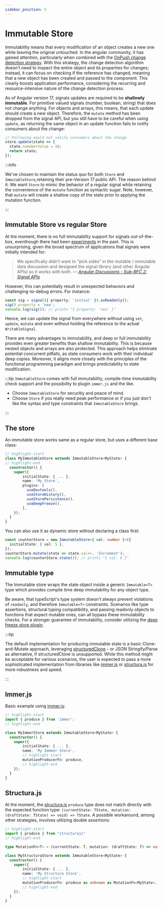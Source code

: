 ```yaml
---
sidebar_position: 5
---
```


# Immutable Store

Immutability means that every modification of an object creates a new one while leaving the original untouched. In the angular community, it has gained attention, particularly when combined with the [OnPush change detection strategy](https://angular.io/guide/change-detection-skipping-subtrees). With this strategy, the change detection algorithm doesn't need to inspect the entire object and its properties for changes; instead, it can focus on checking if the reference has changed, meaning that a new object has been created and passed to the component. This clearly boosts application performance, considering the recurring and resource-intensive nature of the change detection process.

As of Angular version 17, signals updates are required to be **shallowly immutable**. For primitive valued signals (number, boolean, string) that does not change anything. For objects and arrays, this means, that each update should create a new object. Therefore, the `mutate` method has been dropped from the signal API, but you still have to be careful when using `update`, as returning the same object in an update function fails to notify consumers about the change:

```typescript
// Following would not notify consumers about the change
store.update(state => {
  state.numeberValue = 10;
  return state;
});
```

:::info

We've chosen to maintain the status quo for both `Store` and `ImmutableStore`,retaining their pre-Version 17 public API. The reason behind it: We want `Store` to mimic the behavior of a regular signal while retaining the convenience of the `mutate` function as syntactic sugar. Note, however, that `mutate` will create a shallow copy of the state prior to applying the mutation function.

:::

## Immutable Store vs regular Store

At the moment, there is no full immutability support for signals out-of-the-box, eventhough there had been [experiments](https://github.com/angular/angular/pull/49644) in the past. This is unsurprising, given the broad spectrum of applications that signals were initially intended for:

> We specifically didn’t want to "pick sides" in the mutable / immutable
> data discussion and designed the signal library (and other Angular APIs)
> so it works with both.
> &mdash; <cite>[Angular Discussions - Sub-RFC 2: Signal APIs](https://github.com/angular/angular/discussions/49683)</cite>

However, this can potentially result in unexpected behaviors and challenging-to-debug errors. For instance:

```typescript
const sig = signal({ property: 'initial' }).asReadonly();
sig().property = 'new';
console.log(sig()); // prints "{ property: 'new' }"
```

Hence, we can update the signal from everywhere without using `set`, `update`, `mutate` and even without holding the reference to the actual `WritableSignal`.

There are many advantages to immutability, and deep or full immutability provides even greater benefits than shallow immutability. This is because nested objects and arrays are also protected. This approach helps eliminate potential concurrent pitfalls, as state consumers work with their individual deep copies. Moreover, it aligns more closely with the principles of the functional programming paradigm and brings predictability to state modification.

:::tip
`ImmutableStore` comes with full immutability, compile-time immutability check support and the possibility to plugin `immer.js` and the like.

- Choose `ImmutableStore` for securitiy and peace of mind.
- Choose `Store` if you really need peak performance or if you just don't like the syntax and type constraints that `ImmutableStore` brings.

:::

## The store

An immutable store works same as a regular store, but uses a different base class:

```typescript
// highlight-start
class MyImmutableStore extends ImmutableStore<MyState> {
// highlight-end
  constructor() {
    super({
        initialState: { ... },
        name: 'My Store',
        plugins: [
          useDevtools(),
          useStoreHistory(),
          useStorePersistence(),
          useDeepFreeze(),
        ],
    });
  }
}

```

You can also use it as dynamic store without declaring a class first:

```typescript
const counterStore = new ImmutableStore<{ val: number }>({
  initialState: { val: 5 },
});
counterStore.mutate(state => state.val++, 'Increment');
console.log(counterStore.state()); // prints "{ val: 6 }"
```

## Immutable type

The Immutable store wraps the state object inside a generic `Immutable<T>` type which provides compile time deep immutability for any object type.

Be aware, that typeScript's type system doesn't always prevent violations of `readonly`, and therefore `Immutable<T>` constraints. Scenarios like type assertions, structural typing compatibility, and passing readonly objects to functions that expect mutable ones, can all bypass these immutability checks. For a stronger guarantee of immutability, consider utilizing the [deep freeze store plugin](./plugins/deep-freeze.md).

:::tip

The default implementation for producing immutable state is a basic Clone-and-Mutate approach, leveraging [structuredClone](https://developer.mozilla.org/en-US/docs/Web/API/structuredClone) - or JSON Stringify/Parse as alternative, if structuredClone is unsupported. While this method might be acceptable for various scenarios, the user is expected to pass a more sophisticated implementation from libraries like [immer.js](https://immerjs.github.io/immer/) or [structura.js](https://giusepperaso.github.io/structura.js/) for more robustness and speed.

:::

## Immer.js

Basic example using [immer.js](https://immerjs.github.io/immer/):

```typescript
// highlight-start
import { produce } from 'immer';
// highlight-end

class MyImmerStore extends ImmutableStore<MyState> {
  constructor() {
    super({
        initialState: { ... },
        name: 'My Immmer Store',
        // highlight-start
        mutationProducerFn: produce,
        // highlight-end
    });
  }
}
```

## Structura.js

At the moment, the [structura.js](https://giusepperaso.github.io/structura.js/) `produce` type does not match directly with the expected function type: `(currentState: TState, mutation: (draftState: TState) => void) => TState`. A possible workaround, among other strategies, involves utilizing double assertions:

```typescript
// highlight-start
import { produce } from "structurajs"
// highlight-end

type MutationFn<T> = (currentState: T, mutation: (draftState: T) => void) => T;

class MyStructuraStore extends ImmutableStore<MyState> {
  constructor() {
    super({
        initialState: { ... },
        name: 'My Structura Store',
        // highlight-start
        mutationProducerFn: produce as unknown as MutationFn<MyState>,
        // highlight-end
    });
  }
}
```
